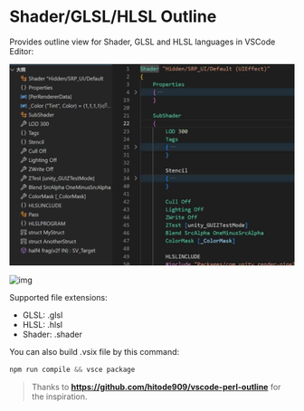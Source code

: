 # Shader/GLSL/HLSL Outline

Provides outline view for Shader, GLSL and HLSL languages in VSCode Editor:

 ![](./intro.jpg)

 ![img](https://cdn.jsdelivr.net/gh/wangbenchong/vscode-shader-outline@main/Intro.jpg)

Supported file extensions:

- GLSL: .glsl
- HLSL: .hlsl
- Shader: .shader

You can also build .vsix file by this command:

```powershell
npm run compile && vsce package
```


> Thanks to **https://github.com/hitode909/vscode-perl-outline** for the inspiration.
